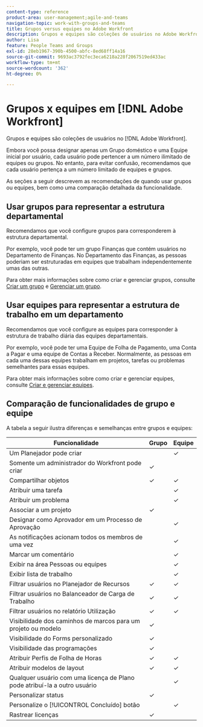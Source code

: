 ```yaml
---
content-type: reference
product-area: user-management;agile-and-teams
navigation-topic: work-with-groups-and-teams
title: Grupos versus equipes no Adobe Workfront
description: Grupos e equipes são coleções de usuários no Adobe Workfront.
author: Lisa
feature: People Teams and Groups
exl-id: 28eb1967-390b-4500-abfc-8ed68ff14a16
source-git-commit: 9693ac3792fec3eca6218a228f2067519ed433ac
workflow-type: tm+mt
source-wordcount: '362'
ht-degree: 0%

---
```


# Grupos x equipes em [!DNL Adobe Workfront]

Grupos e equipes são coleções de usuários no [!DNL Adobe Workfront].

Embora você possa designar apenas um Grupo doméstico e uma Equipe inicial por usuário, cada usuário pode pertencer a um número ilimitado de equipes ou grupos. No entanto, para evitar confusão, recomendamos que cada usuário pertença a um número limitado de equipes e grupos.

As seções a seguir descrevem as recomendações de quando usar grupos ou equipes, bem como uma comparação detalhada da funcionalidade.

## Usar grupos para representar a estrutura departamental

Recomendamos que você configure grupos para corresponderem à estrutura departamental.

Por exemplo, você pode ter um grupo Finanças que contém usuários no Departamento de Finanças. No Departamento das Finanças, as pessoas poderiam ser estruturadas em equipes que trabalham independentemente umas das outras.

Para obter mais informações sobre como criar e gerenciar grupos, consulte [Criar um grupo](../../administration-and-setup/manage-groups/create-and-manage-groups/create-a-group.md) e [Gerenciar um grupo](../../administration-and-setup/manage-groups/create-and-manage-groups/manage-a-group.md).

## Usar equipes para representar a estrutura de trabalho em um departamento

Recomendamos que você configure as equipes para corresponder à estrutura de trabalho diária das equipes departamentais.

Por exemplo, você pode ter uma Equipe de Folha de Pagamento, uma Conta a Pagar e uma equipe de Contas a Receber. Normalmente, as pessoas em cada uma dessas equipes trabalham em projetos, tarefas ou problemas semelhantes para essas equipes.

Para obter mais informações sobre como criar e gerenciar equipes, consulte [Criar e gerenciar equipes](../../people-teams-and-groups/create-and-manage-teams/create-and-mange-teams.md).

## Comparação de funcionalidades de grupo e equipe

A tabela a seguir ilustra diferenças e semelhanças entre grupos e equipes:

| **Funcionalidade** | **Grupo** | **Equipe** |
|---|---|---|
| Um Planejador pode criar |  | ✓ |
| Somente um administrador do Workfront pode criar | ✓ |  |
| Compartilhar objetos | ✓ | ✓ |
| Atribuir uma tarefa |  | ✓ |
| Atribuir um problema |  | ✓ |
| Associar a um projeto | ✓ |  |
| Designar como Aprovador em um Processo de Aprovação |  | ✓ |
| As notificações acionam todos os membros de uma vez |  | ✓ |
| Marcar um comentário |  | ✓ |
| Exibir na área Pessoas ou equipes |  | ✓ |
| Exibir lista de trabalho |  | ✓ |
| Filtrar usuários no Planejador de Recursos | ✓ | ✓ |
| Filtrar usuários no Balanceador de Carga de Trabalho | ✓ | ✓ |
| Filtrar usuários no relatório Utilização | ✓ | ✓ |
| Visibilidade dos caminhos de marcos para um projeto ou modelo | ✓ |  |
| Visibilidade do Forms personalizado | ✓ |  |
| Visibilidade das programações | ✓ |  |
| Atribuir Perfis de Folha de Horas | ✓ | ✓ |
| Atribuir modelos de layout | ✓ | ✓ |
| Qualquer usuário com uma licença de Plano pode atribuí-la a outro usuário |  | ✓ |
| Personalizar status | ✓ |  |
| Personalize o [!UICONTROL Concluído] botão |  | ✓ |
| Rastrear licenças | ✓ |  |
